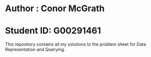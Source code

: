 # Author : Conor McGrath
# Student ID: G00291461

This repository contains all my solutions to the problem sheet for Data Representation and Querying.
